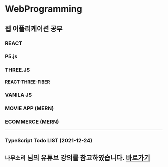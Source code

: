 # WebProgramming

## 웹 어플리케이션 공부


### REACT

### P5.js

### THREE.JS

#### REACT-THREE-FIBER

### VANILA JS

### MOVIE APP (MERN)


### ECOMMERCE (MERN) 


--- 

### TypeScript Todo LIST (2021-12-24)

`나무소리` 님의 유튜브 강의를 참고하였습니다.
[바로가기](https://github.com/ChanhyukPark-Tech/WebProgramming/tree/main/ts-todo-proj)
---
